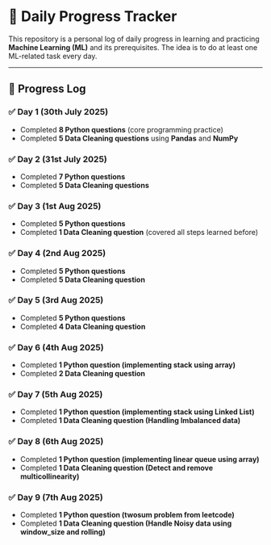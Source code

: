 # 📘 Daily Progress Tracker  

This repository is a personal log of daily progress in learning and practicing **Machine Learning (ML)** and its prerequisites. The idea is to do at least one ML-related task every day.  

---

## 🚀 Progress Log  

### ✅ Day 1  (30th July 2025)
- Completed **8 Python questions** (core programming practice)  
- Completed **5 Data Cleaning questions** using **Pandas** and **NumPy**  

### ✅ Day 2  (31st July 2025)
- Completed **7 Python questions**  
- Completed **5 Data Cleaning questions**  

### ✅ Day 3  (1st Aug 2025)
- Completed **5 Python questions**  
- Completed **1 Data Cleaning question** (covered all steps learned before)  

### ✅ Day 4 (2nd Aug 2025)
- Completed **5 Python questions**  
- Completed **5 Data Cleaning question** 

### ✅ Day 5 (3rd Aug 2025)
- Completed **5 Python questions**  
- Completed **4 Data Cleaning question** 

### ✅ Day 6 (4th Aug 2025)
- Completed **1 Python question (implementing stack using array)**  
- Completed **2 Data Cleaning question** 

### ✅ Day 7 (5th Aug 2025)
- Completed **1 Python question (implementing stack using Linked List)**  
- Completed **1 Data Cleaning question (Handling Imbalanced data)** 

### ✅ Day 8 (6th Aug 2025)
- Completed **1 Python question (implementing linear queue using array)**  
- Completed **1 Data Cleaning question (Detect and remove multicollinearity)**

### ✅ Day 9 (7th Aug 2025)
- Completed **1 Python question (twosum problem from leetcode)**  
- Completed **1 Data Cleaning question (Handle Noisy data using window_size and rolling)** 
